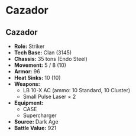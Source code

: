 # Cazador
## Cazador
- **Role:** Striker
- **Tech Base:** Clan (3145)
- **Chassis:** 35 tons (Endo Steel)
- **Movement:** 5 / 8 (10)
- **Armor:** 96
- **Heat Sinks:** 10 (10)
- **Weapons:**
  - LB 10-X AC (ammo: 10 Standard, 10 Cluster)
  - Small Pulse Laser × 2
- **Equipment:**
  - CASE
  - Supercharger
- **Source:** Dark Age
- **Battle Value:** 921

